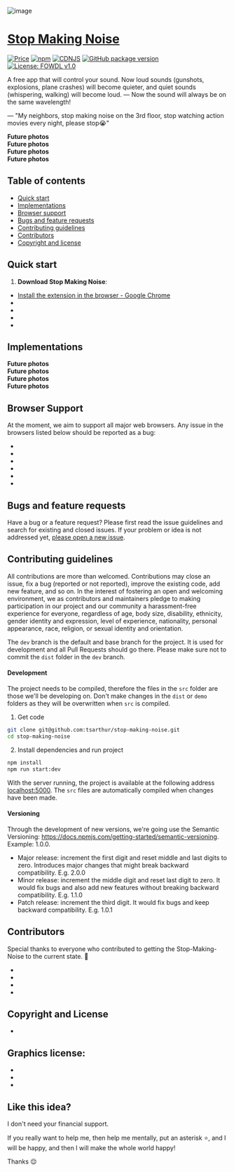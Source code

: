 ![image](https://user-images.githubusercontent.com/105854514/173393566-ce72524c-ed58-4492-871b-04ff2b3d3d54.png)

# [Stop Making Noise](https://github.com/tsarthur/stop-making-noise) &nbsp;

[![Price](https://img.shields.io/badge/price-FREE-0098f7.svg)](https://github.com/froala/stop-making-noise/blob/master/LICENSE)
[![npm](https://img.shields.io/npm/v/stop-making-noise.svg?colorB=brightgreen)](https://www.npmjs.com/package/stop-making-noise)
[![CDNJS](https://img.shields.io/cdnjs/v/stop-making-noise.svg)](https://cdnjs.com/libraries/stop-making-noise)
[![GitHub package version](https://img.shields.io/github/package-json/v/froala/stop-making-noise.svg)](https://github.com/froala/stop-making-noise)
[![License: FOWDL v1.0](https://img.shields.io/badge/license-FOWDL-blue.svg)](https://github.com/froala/stop-making-noise/blob/master/LICENSE)

A free app that will control your sound. Now loud sounds (gunshots, explosions, plane crashes) will become quieter, and quiet sounds (whispering, walking) will become loud. — Now the sound will always be on the same wavelength!


— "My neighbors, stop making noise on the 3rd floor, stop watching action movies every night, please stop😭"

**Future photos        
Future photos            
Future photos                   
Future photos**               

## Table of contents

- [Quick start](#quick-start)
- [Implementations](#implementations)
- [Browser support](#browser-support)
- [Bugs and feature requests](#bugs-and-feature-requests)
- [Contributing guidelines](#contributing-guidelines)
- [Contributors](#contributors)
- [Copyright and license](#copyright-and-license)

## Quick start

1. **Download Stop Making Noise**:

- [Install the extension in the browser - Google Chrome](https://github.com/tsarthur/stop-making-noise)
-
-
-
-

## Implementations

**Future photos        
Future photos            
Future photos                   
Future photos**               

## Browser Support

At the moment, we aim to support all major web browsers. Any issue in the browsers listed below should be reported as a bug:

- 
- 
- 
- 
- 
- 

## Bugs and feature requests

Have a bug or a feature request? Please first read the issue guidelines and search for existing and closed issues. If your problem or idea is not addressed yet, [please open a new issue](https://github.com/tsarthur/stop-making-noise/issues/new).

## Contributing guidelines

All contributions are more than welcomed. Contributions may close an issue, fix a bug (reported or not reported), improve the existing code, add new feature, and so on. In the interest of fostering an open and welcoming environment, we as contributors and maintainers pledge to making participation in our project and our community a harassment-free experience for everyone, regardless of age, body size, disability, ethnicity, gender identity and expression, level of experience, nationality, personal appearance, race, religion, or sexual identity and orientation.

The `dev` branch is the default and base branch for the project. It is used for development and all Pull Requests should go there. Please make sure not to commit the `dist` folder in the `dev` branch.

#### Development

The project needs to be compiled, therefore the files in the `src` folder are those we'll be developing on. Don't make changes in the `dist` or `demo` folders as they will be overwritten when `src` is compiled.

1. Get code

```bash
git clone git@github.com:tsarthur/stop-making-noise.git
cd stop-making-noise
```

2. Install dependencies and run project

```bash
npm install
npm run start:dev
```

With the server running, the project is available at the following address [localhost:5000](http://localhost:5000/). The `src` files are automatically compiled when changes have been made.

#### Versioning
Through the development of new versions, we're going use the Semantic Versioning: https://docs.npmjs.com/getting-started/semantic-versioning. Example: 1.0.0.
- Major release: increment the first digit and reset middle and last digits to zero. Introduces major changes that might break backward compatibility. E.g. 2.0.0
- Minor release: increment the middle digit and reset last digit to zero. It would fix bugs and also add new features without breaking backward compatibility. E.g. 1.1.0
- Patch release: increment the third digit. It would fix bugs and keep backward compatibility. E.g. 1.0.1

## Contributors

Special thanks to everyone who contributed to getting the Stop-Making-Noise to the current state. 🙏

- 
- 
- 
- 

## Copyright and License

- 

Graphics license:
  - 
  - 
  - 
  - 

## Like this idea?
I don't need your financial support.

If you really want to help me, then help me mentally, put an asterisk ⭐️, and I will be happy, and then I will make the whole world happy!

Thanks 😌
  
